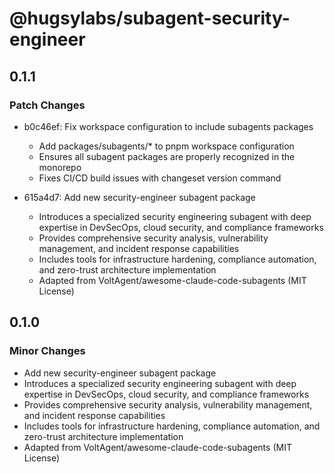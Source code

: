 # @hugsylabs/subagent-security-engineer

## 0.1.1

### Patch Changes

- b0c46ef: Fix workspace configuration to include subagents packages
  - Add packages/subagents/\* to pnpm workspace configuration
  - Ensures all subagent packages are properly recognized in the monorepo
  - Fixes CI/CD build issues with changeset version command

- 615a4d7: Add new security-engineer subagent package
  - Introduces a specialized security engineering subagent with deep expertise in DevSecOps, cloud security, and compliance frameworks
  - Provides comprehensive security analysis, vulnerability management, and incident response capabilities
  - Includes tools for infrastructure hardening, compliance automation, and zero-trust architecture implementation
  - Adapted from VoltAgent/awesome-claude-code-subagents (MIT License)

## 0.1.0

### Minor Changes

- Add new security-engineer subagent package
- Introduces a specialized security engineering subagent with deep expertise in DevSecOps, cloud security, and compliance frameworks
- Provides comprehensive security analysis, vulnerability management, and incident response capabilities
- Includes tools for infrastructure hardening, compliance automation, and zero-trust architecture implementation
- Adapted from VoltAgent/awesome-claude-code-subagents (MIT License)
